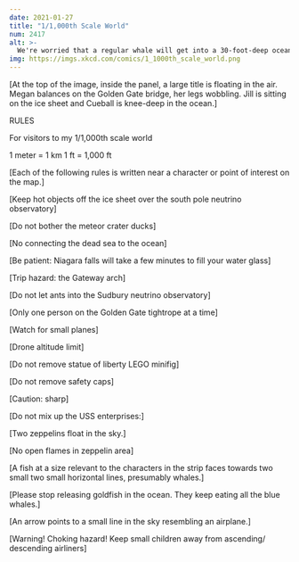 ```yaml
---
date: 2021-01-27
title: "1/1,000th Scale World"
num: 2417
alt: >-
  We're worried that a regular whale will get into a 30-foot-deep ocean trench section and filter-feed on all the tiny whales.
img: https://imgs.xkcd.com/comics/1_1000th_scale_world.png
---
```

[At the top of the image, inside the panel, a large title is floating in the air. Megan balances on the Golden Gate bridge, her legs wobbling. Jill is sitting on the ice sheet and Cueball is knee-deep in the ocean.]

RULES

For visitors to my 1/1,000th scale world

1 meter = 1 km   1 ft = 1,000 ft

[Each of the following rules is written near a character or point of interest on the map.]

[Keep hot objects off the ice sheet over the south pole neutrino observatory]

[Do not bother the meteor crater ducks]

[No connecting the dead sea to the ocean]

[Be patient: Niagara falls will take a few minutes to fill your water glass]

[Trip hazard: the Gateway arch]

[Do not let ants into the Sudbury neutrino observatory]

[Only one person on the Golden Gate tightrope at a time]

[Watch for small planes]

[Drone altitude limit]

[Do not remove statue of liberty LEGO minifig]

[Do not remove safety caps]

[Caution: sharp]

[Do not mix up the USS enterprises:]

[Two zeppelins float in the sky.]

[No open flames in zeppelin area]

[A fish at a size relevant to the characters in the strip faces towards two small two small horizontal lines, presumably whales.]

[Please stop releasing goldfish in the ocean. They keep eating all the blue whales.]

[An arrow points to a small line in the sky resembling an airplane.]

[Warning! Choking hazard! Keep small children away from ascending/ descending airliners]